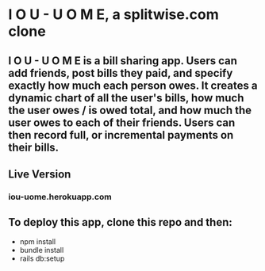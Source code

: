 # I O U - U O M E, a splitwise.com clone

## I O U - U O M E is a bill sharing app. Users can add friends, post bills they paid, and specify exactly how much each person owes. It creates a dynamic chart of all the user's bills, how much the user owes / is owed total, and how much the user owes to each of their friends. Users can then record full, or incremental payments on their bills.

## Live Version
### iou-uome.herokuapp.com

## To deploy this app, clone this repo and then:

  - npm install
  - bundle install
  - rails db:setup
